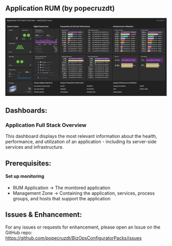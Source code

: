 ## Application RUM (by popecruzdt)
![Application Full Stack Overview](https://raw.githubusercontent.com/popecruzdt/BizOpsConfiguratorPacks/main/screenshots/Application_Full_Stack_Overview_screenshot.png)

## Dashboards:
### Application Full Stack Overview
This dashboard displays the most relevant information about the health, performance, and utilization of an application - including its server-side services and infrastructure.

## Prerequisites:
#### Set up monitoring
  * RUM Application -> The monitored application
  * Management Zone -> Containing the application, services, process groups, and hosts that support the application

## Issues & Enhancement:
For any issues or requests for enhancement, please open an Issue on the GitHub repo: https://github.com/popecruzdt/BizOpsConfiguratorPacks/issues
